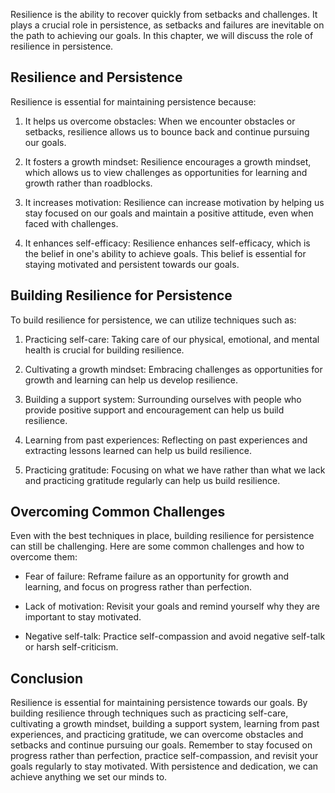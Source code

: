 
Resilience is the ability to recover quickly from setbacks and challenges. It plays a crucial role in persistence, as setbacks and failures are inevitable on the path to achieving our goals. In this chapter, we will discuss the role of resilience in persistence.

Resilience and Persistence
--------------------------

Resilience is essential for maintaining persistence because:

1. It helps us overcome obstacles: When we encounter obstacles or setbacks, resilience allows us to bounce back and continue pursuing our goals.

2. It fosters a growth mindset: Resilience encourages a growth mindset, which allows us to view challenges as opportunities for learning and growth rather than roadblocks.

3. It increases motivation: Resilience can increase motivation by helping us stay focused on our goals and maintain a positive attitude, even when faced with challenges.

4. It enhances self-efficacy: Resilience enhances self-efficacy, which is the belief in one's ability to achieve goals. This belief is essential for staying motivated and persistent towards our goals.

Building Resilience for Persistence
-----------------------------------

To build resilience for persistence, we can utilize techniques such as:

1. Practicing self-care: Taking care of our physical, emotional, and mental health is crucial for building resilience.

2. Cultivating a growth mindset: Embracing challenges as opportunities for growth and learning can help us develop resilience.

3. Building a support system: Surrounding ourselves with people who provide positive support and encouragement can help us build resilience.

4. Learning from past experiences: Reflecting on past experiences and extracting lessons learned can help us build resilience.

5. Practicing gratitude: Focusing on what we have rather than what we lack and practicing gratitude regularly can help us build resilience.

Overcoming Common Challenges
----------------------------

Even with the best techniques in place, building resilience for persistence can still be challenging. Here are some common challenges and how to overcome them:

* Fear of failure: Reframe failure as an opportunity for growth and learning, and focus on progress rather than perfection.

* Lack of motivation: Revisit your goals and remind yourself why they are important to stay motivated.

* Negative self-talk: Practice self-compassion and avoid negative self-talk or harsh self-criticism.

Conclusion
----------

Resilience is essential for maintaining persistence towards our goals. By building resilience through techniques such as practicing self-care, cultivating a growth mindset, building a support system, learning from past experiences, and practicing gratitude, we can overcome obstacles and setbacks and continue pursuing our goals. Remember to stay focused on progress rather than perfection, practice self-compassion, and revisit your goals regularly to stay motivated. With persistence and dedication, we can achieve anything we set our minds to.
